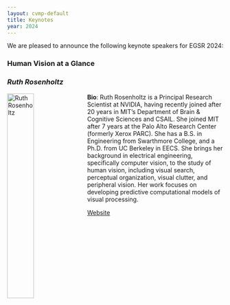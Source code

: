 ```yaml
---
layout: cvmp-default
title: Keynotes
year: 2024
---
```


<style>
  /* Add CSS styles to control image width */
  .keynotes-image {
    float: left;
    width: 35%; /* Set the image width to 20% of the container width */
    margin-right: 10px; /* Optional: Add some margin for spacing */
  }
</style>

We are pleased to announce the following keynote speakers for EGSR 2024:

### Human Vision at a Glance 
### <em>Ruth Rosenholtz</em>

<img class="keynotes-image" src="{{site.url}}/img/keynotes/RosenholtzHeadshot.jpg" alt="Ruth Rosenholtz">
<strong>Bio</strong>: Ruth Rosenholtz is a Principal Research Scientist at NVIDIA, having recently joined after 20 years in MIT’s Department of Brain & Cognitive Sciences and CSAIL. She joined MIT after 7 years at the Palo Alto Research Center (formerly Xerox PARC). She has a B.S. in Engineering from Swarthmore College, and a Ph.D. from UC Berkeley in EECS. She brings her background in electrical engineering, specifically computer vision, to the study of human vision, including visual search, perceptual organization, visual clutter, and peripheral vision. Her work focuses on developing predictive computational models of visual processing.

<a href="https://persci.mit.edu/people/rosenholtz">Website</a>



